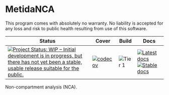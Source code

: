 # MetidaNCA

This program comes with absolutely no warranty. No liability is accepted for any loss and risk to public health resulting from use of this software.

| Status | Cover | Build | Docs |
|--------|-------|-------|------|
|[![Project Status: WIP – Initial development is in progress, but there has not yet been a stable, usable release suitable for the public.](https://www.repostatus.org/badges/latest/wip.svg)](https://www.repostatus.org/#wip)|[![codecov](https://codecov.io/gh/PharmCat/MetidaNCA.jl/branch/main/graph/badge.svg?token=A9eyT9g0WZ)](https://codecov.io/gh/PharmCat/MetidaNCA.jl)|![Tier 1](https://github.com/PharmCat/MetidaNCA.jl/workflows/Tier%201/badge.svg) | [![Latest docs](https://img.shields.io/badge/docs-latest-blue.svg)](https://pharmcat.github.io/MetidaNCA.jl/dev/) [![Stable docs](https://img.shields.io/badge/docs-stable-blue.svg)](https://pharmcat.github.io/MetidaNCA.jl/stable/)|


Non-compartment analysis (NCA).
